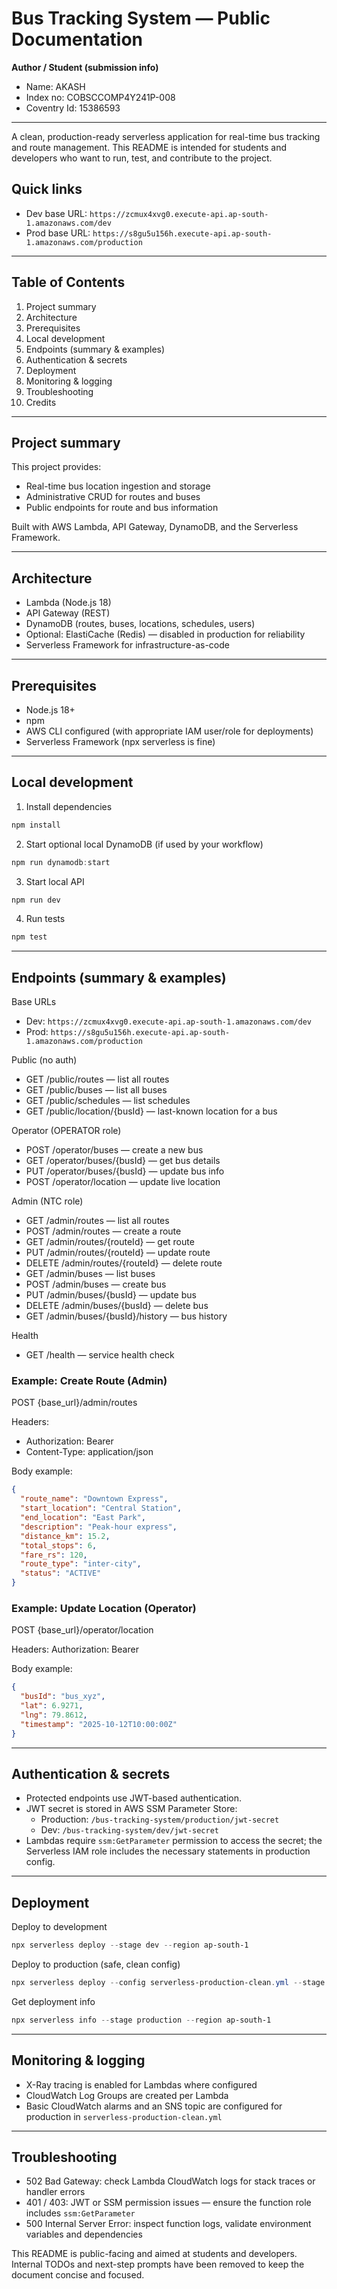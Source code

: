 # Bus Tracking System — Public Documentation

**Author / Student (submission info)**

- Name: AKASH
- Index no: COBSCCOMP4Y241P-008
- Coventry Id: 15386593

---

A clean, production-ready serverless application for real-time bus tracking and route management. This README is intended for students and developers who want to run, test, and contribute to the project.

## Quick links

- Dev base URL: `https://zcmux4xvg0.execute-api.ap-south-1.amazonaws.com/dev`
- Prod base URL: `https://s8gu5u156h.execute-api.ap-south-1.amazonaws.com/production`

---

## Table of Contents

1. Project summary
2. Architecture
3. Prerequisites
4. Local development
5. Endpoints (summary & examples)
6. Authentication & secrets
7. Deployment
8. Monitoring & logging
9. Troubleshooting
10. Credits

---

## Project summary

This project provides:

- Real-time bus location ingestion and storage
- Administrative CRUD for routes and buses
- Public endpoints for route and bus information

Built with AWS Lambda, API Gateway, DynamoDB, and the Serverless Framework.

---

## Architecture

- Lambda (Node.js 18)
- API Gateway (REST)
- DynamoDB (routes, buses, locations, schedules, users)
- Optional: ElastiCache (Redis) — disabled in production for reliability
- Serverless Framework for infrastructure-as-code

---

## Prerequisites

- Node.js 18+
- npm
- AWS CLI configured (with appropriate IAM user/role for deployments)
- Serverless Framework (npx serverless is fine)

---

## Local development

1. Install dependencies

```powershell
npm install
```

2. Start optional local DynamoDB (if used by your workflow)

```powershell
npm run dynamodb:start
```

3. Start local API

```powershell
npm run dev
```

4. Run tests

```powershell
npm test
```

---

## Endpoints (summary & examples)

Base URLs

- Dev: `https://zcmux4xvg0.execute-api.ap-south-1.amazonaws.com/dev`
- Prod: `https://s8gu5u156h.execute-api.ap-south-1.amazonaws.com/production`

Public (no auth)

- GET /public/routes — list all routes
- GET /public/buses — list all buses
- GET /public/schedules — list schedules
- GET /public/location/{busId} — last-known location for a bus

Operator (OPERATOR role)

- POST /operator/buses — create a new bus
- GET /operator/buses/{busId} — get bus details
- PUT /operator/buses/{busId} — update bus info
- POST /operator/location — update live location

Admin (NTC role)

- GET /admin/routes — list all routes
- POST /admin/routes — create a route
- GET /admin/routes/{routeId} — get route
- PUT /admin/routes/{routeId} — update route
- DELETE /admin/routes/{routeId} — delete route
- GET /admin/buses — list buses
- POST /admin/buses — create bus
- PUT /admin/buses/{busId} — update bus
- DELETE /admin/buses/{busId} — delete bus
- GET /admin/buses/{busId}/history — bus history

Health

- GET /health — service health check

### Example: Create Route (Admin)

POST {base_url}/admin/routes

Headers:

- Authorization: Bearer <JWT>
- Content-Type: application/json

Body example:

```json
{
  "route_name": "Downtown Express",
  "start_location": "Central Station",
  "end_location": "East Park",
  "description": "Peak-hour express",
  "distance_km": 15.2,
  "total_stops": 6,
  "fare_rs": 120,
  "route_type": "inter-city",
  "status": "ACTIVE"
}
```

### Example: Update Location (Operator)

POST {base_url}/operator/location

Headers: Authorization: Bearer <JWT>

Body example:

```json
{
  "busId": "bus_xyz",
  "lat": 6.9271,
  "lng": 79.8612,
  "timestamp": "2025-10-12T10:00:00Z"
}
```

---

## Authentication & secrets

- Protected endpoints use JWT-based authentication.
- JWT secret is stored in AWS SSM Parameter Store:
  - Production: `/bus-tracking-system/production/jwt-secret`
  - Dev: `/bus-tracking-system/dev/jwt-secret`
- Lambdas require `ssm:GetParameter` permission to access the secret; the Serverless IAM role includes the necessary statements in production config.

---

## Deployment

Deploy to development

```powershell
npx serverless deploy --stage dev --region ap-south-1
```

Deploy to production (safe, clean config)

```powershell
npx serverless deploy --config serverless-production-clean.yml --stage production --region ap-south-1
```

Get deployment info

```powershell
npx serverless info --stage production --region ap-south-1
```

---

## Monitoring & logging

- X-Ray tracing is enabled for Lambdas where configured
- CloudWatch Log Groups are created per Lambda
- Basic CloudWatch alarms and an SNS topic are configured for production in `serverless-production-clean.yml`

---

## Troubleshooting

- 502 Bad Gateway: check Lambda CloudWatch logs for stack traces or handler errors
- 401 / 403: JWT or SSM permission issues — ensure the function role includes `ssm:GetParameter`
- 500 Internal Server Error: inspect function logs, validate environment variables and dependencies

This README is public-facing and aimed at students and developers. Internal TODOs and next-step prompts have been removed to keep the document concise and focused.
